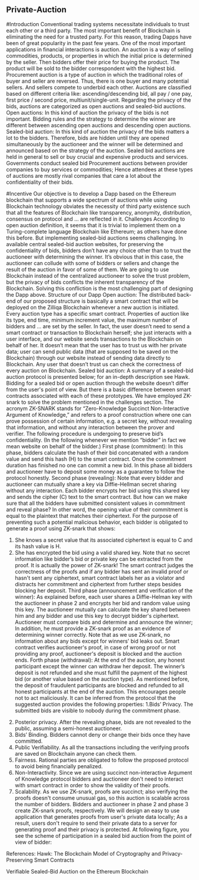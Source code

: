 ## Private-Auction
#Introduction
Conventional trading systems necessitate individuals to trust each other or a third party. The most important benefit of Blockchain is eliminating the need for a trusted party. For this reason, trading Dapps have been of great popularity in the past few years. One of the most important applications in financial interactions is auction. An auction is a way of selling commodities, products, or properties in which the initial price is determined by the seller. Then bidders offer their price for buying the product. The product will be sold to the bidder correspondent with the highest bid. Procurement auction is a type of auction in which the traditional roles of buyer and seller are reversed. Thus, there is one buyer and many potential sellers. And sellers compete to underbid each other. Auctions are classified based on different criteria like: ascending/descending bid, all pay / one pay, first price / second price, multiunit/single-unit. Regarding the privacy of the bids, auctions are categorized as open auctions and sealed-bid auctions.
Open auctions: In this kind of auction the privacy of the bids is not important. Bidding rules and the strategy to determine the winner are different between ascending open auctions and descending open auctions.
Sealed-bid auction: In this kind of auction the privacy of the bids matters a lot to the bidders. Therefore, bids are hidden until they are opened simultaneously by the auctioneer and the winner will be determined and announced based on the strategy of the auction.
Sealed bid auctions are held in general to sell or buy crucial and expensive products and services. Governments conduct sealed bid Procurement auctions between provider companies to buy services or commodities; Hence attendees at these types of auctions are mostly rival companies that care a lot about the confidentiality of their bids.


#Incentive 
Our objective is to develop a Dapp based on the Ethereum blockchain that supports a wide spectrum of auctions while using Blockchain technology obviates the necessity of third party existence such that all the features of Blockchain like transparency, anonymity, distribution, consensus on protocol and … are reflected in it.
Challenges
According to open auction definition, it seems that it is trivial to implement them on a Turing-complete language Blockchain like Ethereum; as others have done this before. But implementing sealed-bid auctions seems challenging. In available central sealed-bid auction websites, for preserving the confidentiality of bids, bidders don’t have any choice other than to trust the auctioneer with determining the winner. It’s obvious that in this case, the auctioneer can collude with some of bidders or sellers and change the result of the auction in favor of some of them.
We are going to use Blockchain instead of the centralized auctioneer to solve the trust problem, but the privacy of bids conflicts the inherent transparency of the Blockchain. Solving this confliction is the most challenging part of designing the Dapp above.
Structure of our Dapp 
Open auction:
The distributed back-end of our proposed structure is basically a smart contract that will be deployed on the Zilliqa Blockchain whenever a new auction is initiated. Every auction type has a specific smart contract. Properties of auction like its type, end time, minimum increment value, the maximum number of bidders and … are set by the seller.
 In fact, the user doesn’t need to send a smart contract or transaction to Blockchain herself; she just interacts with a user interface, and our website sends transactions to the Blockchain on behalf of her. It doesn’t mean that the user has to trust us with her private data; user can send public data (that are supposed to be saved on the Blockchain) through our website instead of sending data directly to Blockchain. Any user that doesn’t trust us can check the correctness of every auction on Blockchain.
Sealed bid auction:
A summary of a sealed-bid auction protocol is presented below; for an in-depth description see Hawk.
Bidding for a sealed bid or open auction through the website doesn’t differ from the user's point of view. But there is a basic difference between smart contracts associated with each of these prototypes.
 We have employed ZK-snark to solve the problem mentioned in the challenges section. The acronym ZK-SNARK stands for “Zero-Knowledge Succinct Non-Interactive Argument of Knowledge,” and refers to a proof construction where one can prove possession of certain information, e.g. a secret key, without revealing that information, and without any interaction between the prover and verifier. The following procedure is undergoing to preserve bid’s confidentiality. (In the following whenever we mention “bidder” in fact we mean website on behalf of the bidder.)
First phase (commitment): In this phase, bidders calculate the hash of their bid concatenated with a random value and send this hash (H) to the smart contract. Once the commitment duration has finished no one can commit a new bid. In this phase all bidders and auctioneer have to deposit some money as a guarantee to follow the protocol honestly. 
Second phase (revealing): Note that every bidder and auctioneer can mutually share a key via Diffie-Hellman secret sharing without any interaction. Each bidder encrypts her bid using this shared key and sends the cipher (C) text to the smart contract.
But how can we make sure that all the bidders have submitted consistent values in commitment and reveal phase? In other word, the opening value of their commitment is equal to the plaintext that matches their ciphertext.
For the purpose of preventing such a potential malicious behavior, each bidder is obligated to generate a proof using ZK-snark that shows:
1)    She knows a secret value that its associated ciphertext is equal to C and its hash value is H. 
2)    She has encrypted the bid using a valid shared key.
Note that no secret information like bidder’s bid or private key can be extracted from the proof. It is actually the power of ZK-snark!
The smart contract judges the correctness of the proofs and if any bidder has sent an invalid proof or hasn't sent any ciphertext, smart contract labels her as a violator and distracts her commitment and ciphertext from further steps besides blocking her deposit.
Third phase (announcement and verification of the winner): As explained before, each user shares a Diffie-Helman key with the auctioneer in phase 2 and encrypts her bid and random value using this key. The auctioneer mutually can calculate the key shared between him and any bidder and use this key to decrypt bidder's ciphertext. Auctioneer must compare bids and determine and announce the winner; In addition, he must provide a ZK-snark proof as an evidence of determining winner correctly. Note that as we use ZK-snark, no information about any bids except for winners' bid leaks out. Smart contract verifies auctioneer's proof, in case of wrong proof or not providing any proof, auctioneer's deposit is blocked and the auction ends. 
Forth phase (withdrawal): At the end of the auction, any honest participant except the winner can withdraw her deposit. The winner’s deposit is not refunded and she must fulfill the payment of the highest bid (or another value based on the auction type). As mentioned before, the deposit of fraudulent participants are blocked and refunded to all honest participants at the end of the auction. This encourages people not to act maliciously.
It can be inferred from the protocol that the suggested auction provides the following properties:
1.Bids’ Privacy. The submitted bids are visible to nobody during the commitment phase.
2. Posterior privacy. After the revealing phase, bids are not revealed to the public, assuming a semi-honest auctioneer.
3. Bids’ Binding. Bidders cannot deny or change their bids once they have committed.
4. Public Verifiability. As all the transactions including the verifying proofs are saved on Blockchain anyone can check them.
5. Fairness. Rational parties are obligated to follow the proposed protocol to avoid being financially penalized.
6. Non-Interactivity. Since we are using succinct non-interactive Argument of Knowledge protocol bidders and auctioneer don't need to interact with smart contract in order to show the validity of their proofs.
7. Scalability. As we use ZK-snark, proofs are succinct; also verifying the proofs doesn't consume unusual gas, so this auction is scalable across the number of bidders.
Bidders and auctioneer in phase 2 and phase 3 create ZK-snark proofs, respectively. We will design an easy to use application that generates proofs from user's private data locally; As a result, users don't require to send their private data to a server for generating proof and their privacy is protected.
At following figure, you see the scheme of participation in a sealed bid auction from the point of view of bidder:
 
References:
Hawk: The Blockchain Model of Cryptography and Privacy-Preserving Smart Contracts

Verifiable Sealed-Bid Auction on the Ethereum Blockchain

